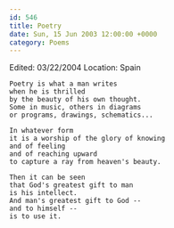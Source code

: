 ```yaml
---
id: 546
title: Poetry
date: Sun, 15 Jun 2003 12:00:00 +0000
category: Poems
---
```


Edited: 03/22/2004
Location: Spain

    Poetry is what a man writes  
    when he is thrilled  
    by the beauty of his own thought.  
    Some in music, others in diagrams  
    or programs, drawings, schematics...

    In whatever form  
    it is a worship of the glory of knowing  
    and of feeling  
    and of reaching upward  
    to capture a ray from heaven's beauty.

    Then it can be seen  
    that God's greatest gift to man  
    is his intellect.  
    And man's greatest gift to God --  
    and to himself --  
    is to use it.



